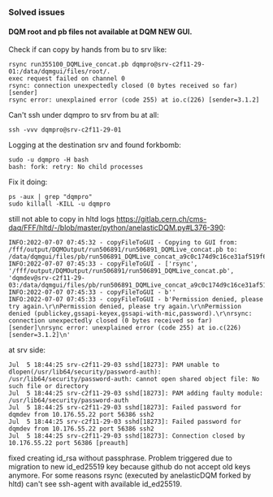 
### Solved issues
#### DQM root and pb files not available at DQM NEW GUI.   
Check if can copy by hands from bu to srv like:
```
rsync run355100_DQMLive_concat.pb dqmpro@srv-c2f11-29-01:/data/dqmgui/files/root/.
exec request failed on channel 0
rsync: connection unexpectedly closed (0 bytes received so far) [sender]
rsync error: unexplained error (code 255) at io.c(226) [sender=3.1.2]
```
Can't ssh under dqmpro to srv from bu at all:
```
ssh -vvv dqmpro@srv-c2f11-29-01
```
Logging at the destination srv and found forkbomb:
```
sudo -u dqmpro -H bash
bash: fork: retry: No child processes
```
Fix it doing:
```
ps -aux | grep "dqmpro"
sudo killall -KILL -u dqmpro
```
still not able to copy in hltd logs https://gitlab.cern.ch/cms-daq/FFF/hltd/-/blob/master/python/anelasticDQM.py#L376-390: 
```
INFO:2022-07-07 07:45:32 - copyFileToGUI - Copying to GUI from: /fff/output/DQMOutput/run506891/run506891_DQMLive_concat.pb to: /data/dqmgui/files/pb/run506891_DQMLive_concat_a9c0c174d9c16ce31af519f6c9a798ac.pb
INFO:2022-07-07 07:45:33 - copyFileToGUI - ['rsync', '/fff/output/DQMOutput/run506891/run506891_DQMLive_concat.pb', 'dqmdev@srv-c2f11-29-03:/data/dqmgui/files/pb/run506891_DQMLive_concat_a9c0c174d9c16ce31af519f6c9a798ac.pb']
INFO:2022-07-07 07:45:33 - copyFileToGUI - b''
INFO:2022-07-07 07:45:33 - copyFileToGUI - b'Permission denied, please try again.\r\nPermission denied, please try again.\r\nPermission denied (publickey,gssapi-keyex,gssapi-with-mic,password).\r\nrsync: connection unexpectedly closed (0 bytes received so far) [sender]\nrsync error: unexplained error (code 255) at io.c(226) [sender=3.1.2]\n'
```
at srv side:
```
Jul  5 18:44:25 srv-c2f11-29-03 sshd[18273]: PAM unable to dlopen(/usr/lib64/security/password-auth): /usr/lib64/security/password-auth: cannot open shared object file: No such file or directory
Jul  5 18:44:25 srv-c2f11-29-03 sshd[18273]: PAM adding faulty module: /usr/lib64/security/password-auth
Jul  5 18:44:25 srv-c2f11-29-03 sshd[18273]: Failed password for dqmdev from 10.176.55.22 port 56386 ssh2
Jul  5 18:44:25 srv-c2f11-29-03 sshd[18273]: Failed password for dqmdev from 10.176.55.22 port 56386 ssh2
Jul  5 18:44:25 srv-c2f11-29-03 sshd[18273]: Connection closed by 10.176.55.22 port 56386 [preauth]
```
fixed creating id_rsa without passphrase. 
Problem triggered due to migration to new id_ed25519 key because github do not accept old keys anymore. 
For some reasons rsync (executed by anelasticDQM forked by hltd) can't see ssh-agent with available id_ed25519.


